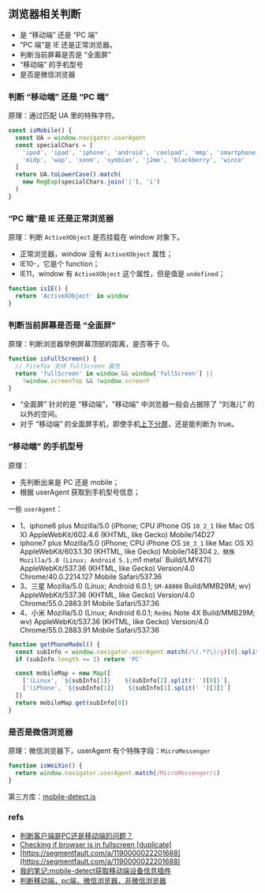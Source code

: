 ## 浏览器相关判断
- 是 “移动端” 还是 “PC 端”
- “PC 端”是 IE 还是正常浏览器。
- 判断当前屏幕是否是 “全面屏”
- “移动端” 的手机型号
- 是否是微信浏览器

### 判断 “移动端” 还是 “PC 端”
原理：通过匹配 UA 里的特殊字符。

``` js
const isMobile() {
  const UA = window.navigator.userAgent
  const specialChars = [
    'ipod', 'ipad', 'iphone', 'android', 'coolpad', 'mmp', 'smartphone',
    'midp', 'wap', 'xoom', 'symbian', 'j2me', 'blackberry', 'wince'
  ]
  return UA.toLowerCase().match(
    new RegExp(specialChars.join('|'), 'i')
  )
}
```

### “PC 端”是 IE 还是正常浏览器
原理：判断 `ActiveXObject` 是否挂载在 window 对象下。
- 正常浏览器，window 没有 `ActiveXObject` 属性；
- IE10-，它是个 function；
- IE11，window 有 `ActiveXObject` 这个属性，但是值是 `undefined`；

``` js
function isIE() {
  return 'ActiveXObject' in window
}
```

### 判断当前屏幕是否是 “全面屏”
原理：判断浏览器举例屏幕顶部的距离，是否等于 0。

``` js
function isFullScreen() {
  // Firefox 支持 fullScreen 属性
  return 'fullScreen' in window && window['fullScreen'] || 
    !window.screenTop && !window.screenY
}
```

- “全面屏” 针对的是 “移动端”，"移动端" 中浏览器一般会占据除了 “刘海儿” 的以外的空间。
- 对于 “移动端” 的全面屏手机，即使手机[上下分屏](https://www.sohu.com/a/121403722_210820)，还是能判断为 true。

### “移动端” 的手机型号
原理：
-  先判断出来是 PC 还是 mobile；
- 根据 userAgent 获取到手机型号信息；

一些 `userAgent`：
- 1、iphone6 plus 
Mozilla/5.0 (iPhone; CPU iPhone OS `10_2_1` like Mac OS X) AppleWebKit/602.4.6 (KHTML, like Gecko) Mobile/14D27
- iphone7 plus
Mozilla/5.0 (iPhone; CPU iPhone OS `10_3_1`  like Mac OS X) AppleWebKit/603.1.30 (KHTML, like Gecko) Mobile/14E304
` 2、魅族
Mozilla/5.0 (Linux; Android 5.1; `m1 metal` Build/LMY47I) AppleWebKit/537.36 (KHTML, like Gecko) Version/4.0 Chrome/40.0.2214.127 Mobile Safari/537.36
- 3、三星
Mozilla/5.0 (Linux; Android 6.0.1; `SM-A8000` Build/MMB29M; wv) AppleWebKit/537.36 (KHTML, like Gecko) Version/4.0 Chrome/55.0.2883.91 Mobile Safari/537.36
- 4、小米
Mozilla/5.0 (Linux; Android 6.0.1; `Redmi` Note 4X Build/MMB29M; wv) AppleWebKit/537.36 (KHTML, like Gecko) Version/4.0 Chrome/55.0.2883.91 Mobile Safari/537.36

``` js
function getPhoneModel() {
  const subInfo = window.navigator.userAgent.match(/\(.*?\)/g)[0].split('; ')
  if (subInfo.length <= 2) return 'PC'

  const mobileMap = new Map([
    ['(Linux', `${subInfo[1]}    ${subInfo[2].split(' ')[0]}`],
    ['(iPhone', `${subInfo[1]}    ${subInfo[1].split(' ')[3]}`]
  ])
  return mobileMap.get(subInfo[0])
}
```

### 是否是微信浏览器
原理：微信浏览器下，userAgent 有个特殊字段：`MicroMessenger`

``` js
function isWeiXin() {
  return window.navigator.userAgent.match(/MicroMessenger/i)
}
```

第三方库：[mobile-detect.js](https://github.com/hgoebl/mobile-detect.js)

### refs
- [判断客户端是PC还是移动端的问题？](https://segmentfault.com/q/1010000013079292)
- [Checking if browser is in fullscreen [duplicate]](https://stackoverflow.com/questions/2863351/checking-if-browser-is-in-fullscreen)
- [https://segmentfault.com/a/1190000022201688](https://segmentfault.com/a/1190000022201688)
- [我的笔记:mobile-detect获取移动端设备信息插件](https://juejin.cn/post/6844904182034464782)
- [判断移动端，pc端，微信浏览器，非微信浏览器](https://www.jianshu.com/p/6de5e6730a68)
